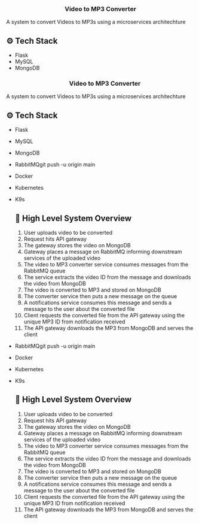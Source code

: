 <div align="center">
  <h3 align="center">Video to MP3 Converter</h3>
</div>

<p>
  A system to convert Videos to MP3s using a microservices architechture 
</p>

## <a name="tech-stack">⚙️ Tech Stack</a>
- Flask
- MySQL
- MongoDB<div align="center">
  <h3 align="center">Video to MP3 Converter</h3>
</div>

<p>
  A system to convert Videos to MP3s using a microservices architechture 
</p>

## <a name="tech-stack">⚙️ Tech Stack</a>
- Flask
- MySQL
- MongoDB
- RabbitMQgit push -u origin main
- Docker
- Kubernetes
- K9s

  ## <a name="architecture">🔋 High Level System Overview</a>

  1. User uploads video to be converted
  2. Request hits API gateway
  3. The gateway stores the video on MongoDB
  4. Gateway places a message on RabbitMQ informing downstream services of the uploaded video
  5. The video to MP3 converter service consumes messages from the RabbitMQ queue
  6. The service extracts the video ID from the message and downloads the video from MongoDB
  7. The video is converted to MP3 and stored on MongoDB
  8. The converter service then puts a new message on the queue 
  9. A notifications service consumes this message and sends a message to the user about the converted file
  10. Client requests the converted file from the API gateway using the unique MP3 ID from notification received 
  11. The API gateway downloads the MP3 from MongoDB and serves the client
- RabbitMQgit push -u origin main
- Docker
- Kubernetes
- K9s

  ## <a name="architecture">🔋 High Level System Overview</a>

  1. User uploads video to be converted
  2. Request hits API gateway
  3. The gateway stores the video on MongoDB
  4. Gateway places a message on RabbitMQ informing downstream services of the uploaded video
  5. The video to MP3 converter service consumes messages from the RabbitMQ queue
  6. The service extracts the video ID from the message and downloads the video from MongoDB
  7. The video is converted to MP3 and stored on MongoDB
  8. The converter service then puts a new message on the queue 
  9. A notifications service consumes this message and sends a message to the user about the converted file
  10. Client requests the converted file from the API gateway using the unique MP3 ID from notification received 
  11. The API gateway downloads the MP3 from MongoDB and serves the client
